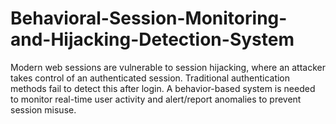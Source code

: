 # Behavioral-Session-Monitoring-and-Hijacking-Detection-System
Modern web sessions are vulnerable to session hijacking, where an attacker takes control of an authenticated session. Traditional authentication methods fail to detect this after login. A behavior-based system is needed to monitor real-time user activity and alert/report anomalies to prevent session misuse.
